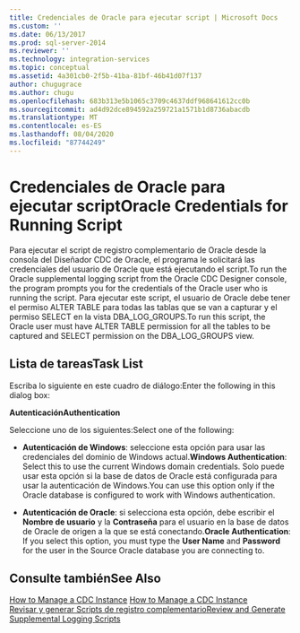 ```yaml
---
title: Credenciales de Oracle para ejecutar script | Microsoft Docs
ms.custom: ''
ms.date: 06/13/2017
ms.prod: sql-server-2014
ms.reviewer: ''
ms.technology: integration-services
ms.topic: conceptual
ms.assetid: 4a301cb0-2f5b-41ba-81bf-46b41d07f137
author: chugugrace
ms.author: chugu
ms.openlocfilehash: 683b313e5b1065c3709c4637ddf968641612cc0b
ms.sourcegitcommit: ad4d92dce894592a259721a1571b1d8736abacdb
ms.translationtype: MT
ms.contentlocale: es-ES
ms.lasthandoff: 08/04/2020
ms.locfileid: "87744249"
---
```

# <a name="oracle-credentials-for-running-script"></a><span data-ttu-id="5681d-102">Credenciales de Oracle para ejecutar script</span><span class="sxs-lookup"><span data-stu-id="5681d-102">Oracle Credentials for Running Script</span></span>
  <span data-ttu-id="5681d-103">Para ejecutar el script de registro complementario de Oracle desde la consola del Diseñador CDC de Oracle, el programa le solicitará las credenciales del usuario de Oracle que está ejecutando el script.</span><span class="sxs-lookup"><span data-stu-id="5681d-103">To run the Oracle supplemental logging script from the Oracle CDC Designer console, the program prompts you for the credentials of the Oracle user who is running the script.</span></span> <span data-ttu-id="5681d-104">Para ejecutar este script, el usuario de Oracle debe tener el permiso ALTER TABLE para todas las tablas que se van a capturar y el permiso SELECT en la vista DBA_LOG_GROUPS.</span><span class="sxs-lookup"><span data-stu-id="5681d-104">To run this script, the Oracle user must have ALTER TABLE permission for all the tables to be captured and SELECT permission on the DBA_LOG_GROUPS view.</span></span>  
  
## <a name="task-list"></a><span data-ttu-id="5681d-105">Lista de tareas</span><span class="sxs-lookup"><span data-stu-id="5681d-105">Task List</span></span>  
 <span data-ttu-id="5681d-106">Escriba lo siguiente en este cuadro de diálogo:</span><span class="sxs-lookup"><span data-stu-id="5681d-106">Enter the following in this dialog box:</span></span>  
  
 <span data-ttu-id="5681d-107">**Autenticación**</span><span class="sxs-lookup"><span data-stu-id="5681d-107">**Authentication**</span></span>  
  
 <span data-ttu-id="5681d-108">Seleccione uno de los siguientes:</span><span class="sxs-lookup"><span data-stu-id="5681d-108">Select one of the following:</span></span>  
  
-   <span data-ttu-id="5681d-109">**Autenticación de Windows**: seleccione esta opción para usar las credenciales del dominio de Windows actual.</span><span class="sxs-lookup"><span data-stu-id="5681d-109">**Windows Authentication**: Select this to use the current Windows domain credentials.</span></span> <span data-ttu-id="5681d-110">Solo puede usar esta opción si la base de datos de Oracle está configurada para usar la autenticación de Windows.</span><span class="sxs-lookup"><span data-stu-id="5681d-110">You can use this option only if the Oracle database is configured to work with Windows authentication.</span></span>  
  
-   <span data-ttu-id="5681d-111">**Autenticación de Oracle**: si selecciona esta opción, debe escribir el **Nombre de usuario** y la **Contraseña** para el usuario en la base de datos de Oracle de origen a la que se está conectando.</span><span class="sxs-lookup"><span data-stu-id="5681d-111">**Oracle Authentication**: If you select this option, you must type the **User Name** and **Password** for the user in the Source Oracle database you are connecting to.</span></span>  
  
## <a name="see-also"></a><span data-ttu-id="5681d-112">Consulte también</span><span class="sxs-lookup"><span data-stu-id="5681d-112">See Also</span></span>  
 <span data-ttu-id="5681d-113">[How to Manage a CDC Instance](manage-a-cdc-instance.md) </span><span class="sxs-lookup"><span data-stu-id="5681d-113">[How to Manage a CDC Instance](manage-a-cdc-instance.md) </span></span>  
 [<span data-ttu-id="5681d-114">Revisar y generar Scripts de registro complementario</span><span class="sxs-lookup"><span data-stu-id="5681d-114">Review and Generate Supplemental Logging Scripts</span></span>](review-and-generate-supplemental-logging-scripts.md)  
  
  
